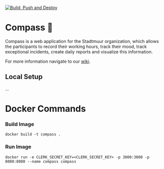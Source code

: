[![Build, Push and Deploy](https://github.com/ZHAW-PM4-Compass/compass/actions/workflows/ci-cd.yml/badge.svg?branch=main)](https://github.com/ZHAW-PM4-Compass/compass/actions/workflows/ci-cd.yml)
# Compass 🧭
Compass is a web application for the Stadtmuur organization, which allows the participants to record their working hours, track their mood, track exceptional incidents, create daily reports and visualize this information.

For more information navigate to our [wiki](https://github.com/ZHAW-PM4-Compass/compass/wiki).

## Local Setup
... 


# Docker Commands
### Build Image
```console
docker build -t compass .
```
### Run Image
```console
docker run -e CLERK_SECRET_KEY=<CLERK_SECRET_KEY> -p 3000:3000 -p 8080:8080 --name compass compass
```
